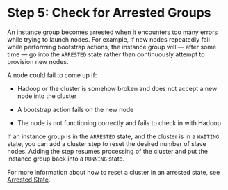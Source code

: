 # Step 5: Check for Arrested Groups<a name="emr-troubleshoot-slow-5"></a>

 An instance group becomes arrested when it encounters too many errors while trying to launch nodes\. For example, if new nodes repeatedly fail while performing bootstrap actions, the instance group will — after some time — go into the `ARRESTED` state rather than continuously attempt to provision new nodes\. 

 A node could fail to come up if: 

+ Hadoop or the cluster is somehow broken and does not accept a new node into the cluster

+ A bootstrap action fails on the new node

+ The node is not functioning correctly and fails to check in with Hadoop

 If an instance group is in the `ARRESTED` state, and the cluster is in a `WAITING` state, you can add a cluster step to reset the desired number of slave nodes\. Adding the step resumes processing of the cluster and put the instance group back into a `RUNNING` state\. 

For more information about how to reset a cluster in an arrested state, see [Arrested State](emr-manage-resize.md#emr-manage-resizeArrested)\. 
